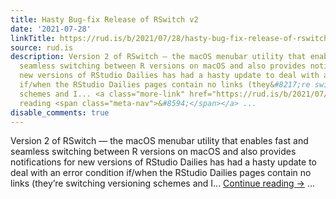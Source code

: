 ```yaml
---
title: Hasty Bug-fix Release of RSwitch v2
date: '2021-07-28'
linkTitle: https://rud.is/b/2021/07/28/hasty-bug-fix-release-of-rswitch-v2/
source: rud.is
description: Version 2 of RSwitch — the macOS menubar utility that enables fast and
  seamless switching between R versions on macOS and also provides notifications for
  new versions of RStudio Dailies has had a hasty update to deal with an error condition
  if/when the RStudio Dailies pages contain no links (they&#8217;re switching versioning
  schemes and I... <a class="more-link" href="https://rud.is/b/2021/07/28/hasty-bug-fix-release-of-rswitch-v2/">Continue
  reading <span class="meta-nav">&#8594;</span></a> ...
disable_comments: true
---
```

Version 2 of RSwitch — the macOS menubar utility that enables fast and seamless switching between R versions on macOS and also provides notifications for new versions of RStudio Dailies has had a hasty update to deal with an error condition if/when the RStudio Dailies pages contain no links (they&#8217;re switching versioning schemes and I... <a class="more-link" href="https://rud.is/b/2021/07/28/hasty-bug-fix-release-of-rswitch-v2/">Continue reading <span class="meta-nav">&#8594;</span></a> ...